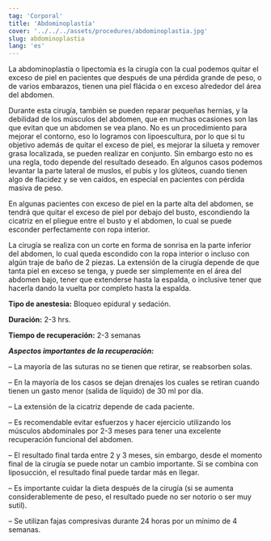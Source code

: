 ```yaml
---
tag: 'Corporal'
title: 'Abdominoplastía'
cover: '../../../assets/procedures/abdominoplastia.jpg'
slug: abdominoplastia
lang: 'es'
---
```


La abdominoplastía o lipectomía es la cirugía con la cual podemos quitar el exceso de piel en pacientes que después de una pérdida grande de peso, o de varios embarazos, tienen una piel flácida o en exceso alrededor del área del abdomen.

Durante esta cirugía, también se pueden reparar pequeñas hernias, y la debilidad de los músculos del abdomen, que en muchas ocasiones son las que evitan que un abdomen se vea plano. No es un procedimiento para mejorar el contorno, eso lo logramos con lipoescultura, por lo que si tu objetivo además de quitar el exceso de piel, es mejorar la silueta y remover grasa localizada, se pueden realizar en conjunto. Sin embargo esto no es una regla, todo depende del resultado deseado. En algunos casos podemos levantar la parte lateral de muslos, el pubis y los glúteos, cuando tienen algo de flacidez y se ven caídos, en especial en pacientes con pérdida masiva de peso.

En algunas pacientes con exceso de piel en la parte alta del abdomen, se tendrá que quitar el exceso de piel por debajo del busto, escondiendo la cicatriz en el pliegue entre el busto y el abdomen, lo cual se puede esconder perfectamente con ropa interior.

La cirugía se realiza con un corte en forma de sonrisa en la parte inferior del abdomen, lo cual queda escondido con la ropa interior o incluso con algún traje de baño de 2 piezas. La extensión de la cirugía depende de que tanta piel en exceso se tenga, y puede ser simplemente en el área del abdomen bajo, tener que extenderse hasta la espalda, o inclusive tener que hacerla dando la vuelta por completo hasta la espalda.

**Tipo de anestesia:** Bloqueo epidural y sedación.

**Duración:** 2-3 hrs.

**Tiempo de recuperación:** 2-3 semanas

**_Aspectos importantes de la recuperación:_**

– La mayoría de las suturas no se tienen que retirar, se reabsorben solas.

– En la mayoría de los casos se dejan drenajes los cuales se retiran cuando tienen un gasto menor (salida de líquido) de 30 ml por día.

– La extensión de la cicatriz depende de cada paciente.

– Es recomendable evitar esfuerzos y hacer ejercicio utilizando los músculos abdominales por 2-3 meses para tener una excelente recuperación funcional del abdomen.

– El resultado final tarda entre 2 y 3 meses, sin embargo, desde el momento final de la cirugía se puede notar un cambio importante. Si se combina con liposucción, el resultado final puede tardar más en llegar.

– Es importante cuidar la dieta después de la cirugía (si se aumenta considerablemente de peso, el resultado puede no ser notorio o ser muy sutil).

– Se utilizan fajas compresivas durante 24 horas por un mínimo de 4 semanas.
